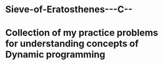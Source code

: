# Sieve-of-Eratosthenes---C--
# Collection of my practice problems for understanding concepts of Dynamic programming
